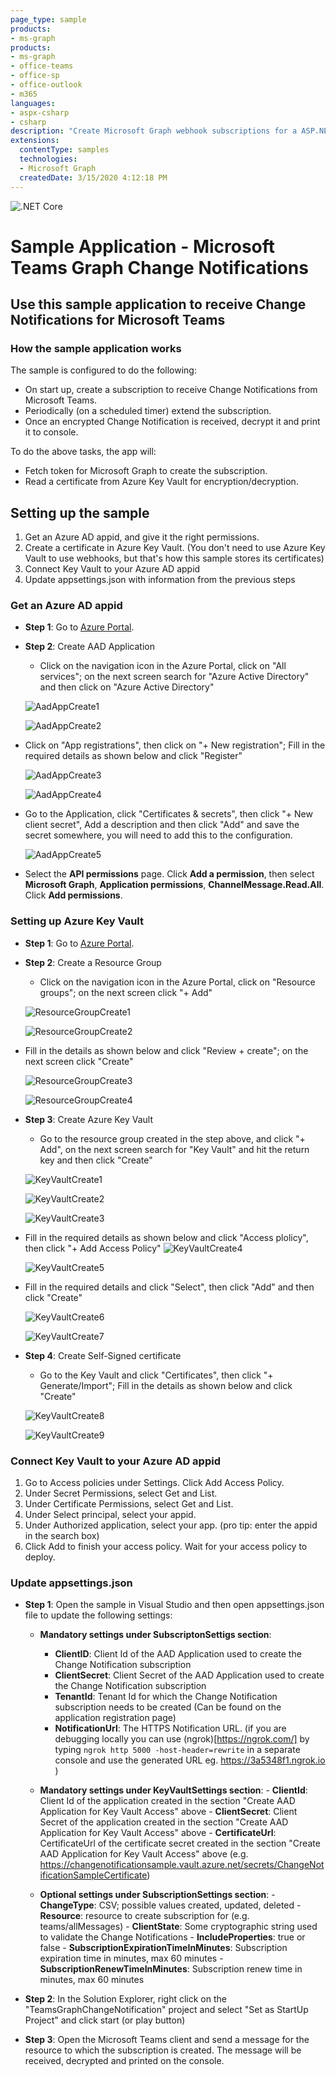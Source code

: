 ```yaml
---
page_type: sample 
products:
- ms-graph
products:
- ms-graph
- office-teams
- office-sp
- office-outlook
- m365
languages:
- aspx-csharp
- csharp
description: "Create Microsoft Graph webhook subscriptions for a ASP.NET Core app, so that it can receive notifications of changes for any resource. This sample also supports receiving change notifications with data, validating and decrypting the payload."
extensions:
  contentType: samples
  technologies:
  - Microsoft Graph
  createdDate: 3/15/2020 4:12:18 PM
---
```

![.NET Core](https://github.com/microsoftgraph/csharp-webhook-with-resource-data/workflows/.NET%20Core/badge.svg?branch=master)

# Sample Application - Microsoft Teams Graph Change Notifications

## Use this sample application to receive Change Notifications for Microsoft Teams

### How the sample application works

The sample is configured to do the following:

- On start up, create a subscription to receive Change Notifications from Microsoft Teams.
- Periodically (on a scheduled timer) extend the subscription.
- Once an encrypted Change Notification is received, decrypt it and print it to console.

To do the above tasks, the app will:

- Fetch token for Microsoft Graph to create the subscription.
- Read a certificate from Azure Key Vault for encryption/decryption.

## Setting up the sample

1. Get an Azure AD appid, and give it the right permissions.
2. Create a certificate in Azure Key Vault. (You don't need to use Azure Key Vault to use webhooks, but that's how this sample stores its certificates)
3. Connect Key Vault to your Azure AD appid
4. Update appsettings.json with information from the previous steps

### Get an Azure AD appid

- **Step 1**: Go to [Azure Portal](https://portal.azure.com/).

- **Step 2**: Create AAD Application
    - Click on the navigation icon in the Azure Portal, click on "All services"; on the next screen search for "Azure Active Directory" and then click on "Azure Active Directory"

    ![AadAppCreate1](docs/ad1.png)

    ![AadAppCreate2](docs/ad2.png)

- Click on "App registrations",  then click on "+ New registration"; Fill in the required details as shown below and click "Register"

    ![AadAppCreate3](docs/ad3.png)

    ![AadAppCreate4](docs/ad4.png)

- Go to the Application, click "Certificates & secrets", then click "+ New client secret", Add a description and then click "Add" and save the secret somewhere, you will need to add this to the configuration.

    ![AadAppCreate5](docs/ad5.png)

- Select the **API permissions** page. Click **Add a permission**, then select **Microsoft Graph**, **Application permissions**, **ChannelMessage.Read.All**. Click **Add permissions**.

### Setting up Azure Key Vault

- **Step 1**: Go to [Azure Portal](https://portal.azure.com/).

- **Step 2**: Create a Resource Group
    - Click on the navigation icon in the Azure Portal, click on "Resource groups"; on the next screen click "+ Add"

    ![ResourceGroupCreate1](docs/rg1.png)

    ![ResourceGroupCreate2](docs/rg2.png)

- Fill in the details as shown below and click "Review + create"; on the next screen click "Create"

    ![ResourceGroupCreate3](docs/rg3.png)

    ![ResourceGroupCreate4](docs/rg4.png)

- **Step 3**: Create Azure Key Vault
    - Go to the resource group created in the step above, and click "+ Add", on the next screen search for "Key Vault" and hit the return key and then click "Create"

    ![KeyVaultCreate1](docs/kv1.png)

    ![KeyVaultCreate2](docs/kv2.png)

    ![KeyVaultCreate3](docs/kv3.png)

- Fill in the required details as shown below and click "Access plolicy", then click "+ Add Access Policy"
    ![KeyVaultCreate4](docs/kv4.png)

    ![KeyVaultCreate5](docs/kv5.png)

- Fill in the required details and click "Select", then click "Add" and then click "Create"

    ![KeyVaultCreate6](docs/kv6.png)

    ![KeyVaultCreate7](docs/kv7.png)

- **Step 4**: Create Self-Signed certificate
    - Go to the Key Vault and click "Certificates", then click "+ Generate/Import"; Fill in the details as shown below and click "Create"

    ![KeyVaultCreate8](docs/kv8.png)

    ![KeyVaultCreate9](docs/kv9.png)

### Connect Key Vault to your Azure AD appid

1. Go to Access policies under Settings. Click Add Access Policy.
2. Under Secret Permissions, select Get and List.
3. Under Certificate Permissions, select Get and List.
4. Under Select principal, select your appid.
5. Under Authorized application, select your app. (pro tip: enter the appid in the search box)
6. Click Add to finish your access policy. Wait for your access policy to deploy.

### Update appsettings.json

- **Step 1**: Open the sample in Visual Studio and then open appsettings.json file to update the following settings:
    - **Mandatory settings under SubscriptonSettigs section**:
        - **ClientID**: Client Id of the AAD Application used to create the Change Notification subscription
        - **ClientSecret**: Client Secret of the AAD Application used to create the Change Notification subscription
        - **TenantId**: Tenant Id for which the Change Notification subscription needs to be created (Can be found on the application registration page)
        - **NotificationUrl**: The HTTPS Notification URL. (if you are debugging locally you can use (ngrok)[https://ngrok.com/] by typing `ngrok http 5000 -host-header=rewrite` in a separate console and use the generated URL eg. https://3a5348f1.ngrok.io )

    - **Mandatory settings under KeyVaultSettings section**:
          - **ClientId**: Client Id of the application created in the section "Create AAD Application for Key Vault Access" above
          - **ClientSecret**: Client Secret of the application created in the section "Create AAD Application for Key Vault Access" above
          - **CertificateUrl**: CertificateUrl of the certificate secret created in the section "Create AAD Application for Key Vault Access" above (e.g. https://changenotificationsample.vault.azure.net/secrets/ChangeNotificationSampleCertificate)

    - **Optional settings under SubscriptionSettings section**:
          - **ChangeType**: CSV; possible values created, updated, deleted
          - **Resource**: resource to create subscription for (e.g. teams/allMessages)
          - **ClientState**: Some cryptographic string used to validate the Change Notifications
          - **IncludeProperties**: true or false
          - **SubscriptionExpirationTimeInMinutes**: Subscription expiration time in minutes, max 60 minutes 
          - **SubscriptionRenewTimeInMinutes**: Subscription renew time in minutes, max 60 minutes

- **Step 2**: In the Solution Explorer, right click on the "TeamsGraphChangeNotification" project and select "Set as StartUp Project" and click start (or play button)

- **Step 3**: Open the Microsoft Teams client and send a message for the resource to which the subscription is created. The message will be received, decrypted and printed on the console.
